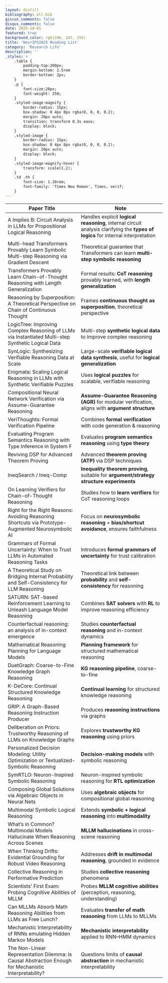 ```yaml
---
layout: distill
bibliography: all.bib
giscus_comments: false
disqus_comments: false
date: 2025-10-01
featured: true
background_color: rgb(246, 247, 255)
title: 'NeurIPS2025 Reading List'
category: 'Research Life'
description: ''
_styles: >
    .table {
        padding-top:200px;
        margin-bottom: 2.5rem
        border-bottom: 2px;
    }
    .p {
        font-size:20px;
        font-weight: 250;
    }
    .styled-image-magnify {
        border-radius: 15px;
        box-shadow: 0 4px 8px rgba(0, 0, 0, 0.2);
        margin: 20px auto;
        transition: transform 0.3s ease;
        display: block;
    }
    .styled-image {
        border-radius: 15px;
        box-shadow: 0 4px 8px rgba(0, 0, 0, 0.2);
        margin: 20px auto;
        display: block;
    }
    .styled-image-magnify:hover {
        transform: scale(1.2);
    }
    .td .th {
        font-size: 1.10rem;
        font-family: 'Times New Roman', Times, serif;
    }
---
```

| Paper Title | Note |
|-------------|------|
| A Implies B: Circuit Analysis in LLMs for Propositional Logical Reasoning | Handles explicit **logical reasoning**, internal circuit analysis clarifying the **types of logics** for internal interpretation |
| Multi-head Transformers Provably Learn Symbolic Multi-step Reasoning via Gradient Descent | Theoretical guarantee that Transformers can learn **multi-step symbolic reasoning** |
| Transformers Provably Learn Chain-of-Thought Reasoning with Length Generalization | Formal results: **CoT reasoning** provably learned, with **length generalization** |
| Reasoning by Superposition: A Theoretical Perspective on Chain of Continuous Thought | Frames **continuous thought as superposition**, theoretical perspective |
| LogicTree: Improving Complex Reasoning of LLMs via Instantiated Multi-step Synthetic Logical Data | Multi-step **synthetic logical data** to improve complex reasoning |
| SynLogic: Synthesizing Verifiable Reasoning Data at Scale | Large-scale **verifiable logical data synthesis**, useful for **logical generalization** |
| Enigmata: Scaling Logical Reasoning in LLMs with Synthetic Verifiable Puzzles | Uses **logical puzzles** for scalable, verifiable reasoning |
| Compositional Neural Network Verification via Assume-Guarantee Reasoning | **Assume-Guarantee Reasoning (AGR)** for modular verification, aligns with **argument structure** |
| VeriThoughts: Formal Verification Pipeline | Combines **formal verification** with code generation & reasoning |
| Evaluating Program Semantics Reasoning with Type Inference in System F | Evaluates **program semantics reasoning** using **type theory** |
| Reviving DSP for Advanced Theorem Proving | Advanced **theorem proving (ATP)** via DSP techniques |
| IneqSearch / Ineq-Comp | **Inequality theorem proving**, suitable for **argument/strategy structure experiments** |
| On Learning Verifiers for Chain-of-Thought Reasoning | Studies how to **learn verifiers** for CoT reasoning loops |
| Right for the Right Reasons: Avoiding Reasoning Shortcuts via Prototype-Augmented Neurosymbolic AI | Focus on **neurosymbolic reasoning** + **bias/shortcut avoidance**, ensures faithfulness |
| Grammars of Formal Uncertainty: When to Trust LLMs in Automated Reasoning Tasks | Introduces **formal grammars of uncertainty** for trust calibration |
| A Theoretical Study on Bridging Internal Probability and Self-Consistency for LLM Reasoning | Theoretical link between **probability** and **self-consistency** for reasoning |
| SATURN: SAT-based Reinforcement Learning to Unleash Language Model Reasoning | Combines **SAT solvers** with **RL** to improve reasoning efficiency |
| Counterfactual reasoning: an analysis of in-context emergence | Studies **counterfactual reasoning** and in-context dynamics |
| Mathematical Reasoning Planning for Language Models | **Planning framework** for structured mathematical reasoning |
| DuetGraph: Coarse-to-Fine Knowledge Graph Reasoning | **KG reasoning pipeline**, coarse-to-fine |
| K-DeCore: Continual Structured Knowledge Reasoning | **Continual learning** for structured knowledge reasoning |
| GRIP: A Graph-Based Reasoning Instruction Producer | Produces **reasoning instructions** via graphs |
| Deliberation on Priors: Trustworthy Reasoning of LLMs on Knowledge Graphs | Explores **trustworthy KG reasoning** using priors |
| Personalized Decision Modeling: Utility Optimization or Textualized-Symbolic Reasoning | **Decision-making models** with symbolic reasoning |
| SymRTLO: Neuron-Inspired Symbolic Reasoning | Neuron-inspired symbolic reasoning for **RTL optimization** |
| Composing Global Solutions via Algebraic Objects in Neural Nets | Uses **algebraic objects** for compositional global reasoning |
| Multimodal Symbolic Logical Reasoning | Extends **symbolic + logical reasoning** into **multimodality** |
| What’s in Common? Multimodal Models Hallucinate When Reasoning Across Scenes | **MLLM hallucinations** in cross-scene reasoning |
| When Thinking Drifts: Evidential Grounding for Robust Video Reasoning | Addresses **drift in multimodal reasoning**, grounded in evidence |
| Collective Reasoning in Performative Prediction | Studies **collective reasoning** phenomena |
| Scientists' First Exam: Probing Cognitive Abilities of MLLM | Probes **MLLM cognitive abilities** (perception, reasoning, understanding) |
| Can MLLMs Absorb Math Reasoning Abilities from LLMs as Free Lunch? | Evaluates **transfer of math reasoning** from LLMs to MLLMs |
| Mechanistic Interpretability of RNNs emulating Hidden Markov Models | **Mechanistic interpretability** applied to RNN–HMM dynamics |
| The Non-Linear Representation Dilemma: Is Causal Abstraction Enough for Mechanistic Interpretability? | Questions limits of **causal abstraction** in mechanistic interpretability |